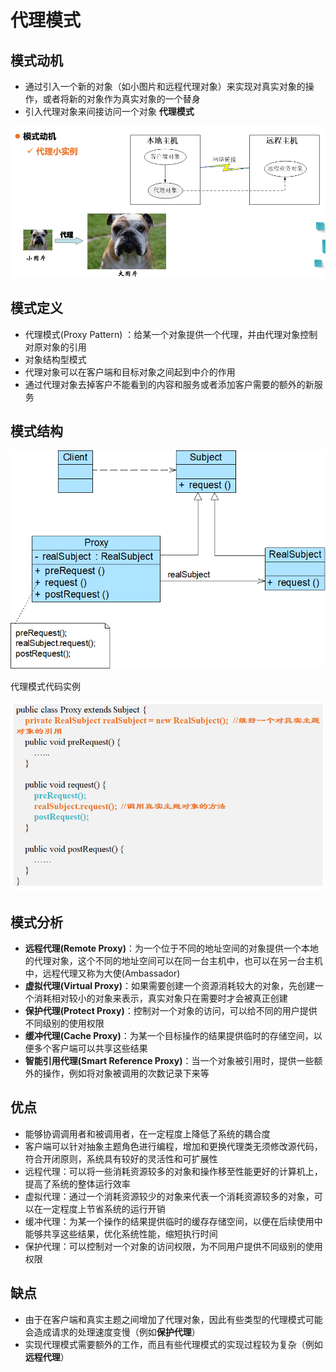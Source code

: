 # 代理模式


<!--more-->

## 模式动机

- 通过引入一个新的对象（如小图片和远程代理对象）来实现对真实对象的操作，或者将新的对象作为真实对象的一个替身
- 引入代理对象来间接访问一个对象  **代理模式**

![image-20210511222220011](/desigh_images/image-20210511222220011.png)

## 模式定义

- 代理模式(Proxy Pattern) ：给某一个对象提供一个代理，并由代理对象控制对原对象的引用
- 对象结构型模式
- 代理对象可以在客户端和目标对象之间起到中介的作用
- 通过代理对象去掉客户不能看到的内容和服务或者添加客户需要的额外的新服务

## 模式结构

![image-20210511222343127](/desigh_images/image-20210511222343127.png)

代理模式代码实例

![image-20210511222503011](/desigh_images/image-20210511222503011.png)

## 模式分析

- **远程代理(Remote Proxy)**：为一个位于不同的地址空间的对象提供一个本地的代理对象，这个不同的地址空间可以在同一台主机中，也可以在另一台主机中，远程代理又称为大使(Ambassador)
- **虚拟代理(Virtual Proxy)**：如果需要创建一个资源消耗较大的对象，先创建一个消耗相对较小的对象来表示，真实对象只在需要时才会被真正创建
- **保护代理(Protect Proxy)**：控制对一个对象的访问，可以给不同的用户提供不同级别的使用权限
- **缓冲代理(Cache Proxy)**：为某一个目标操作的结果提供临时的存储空间，以便多个客户端可以共享这些结果
- **智能引用代理(Smart Reference Proxy)**：当一个对象被引用时，提供一些额外的操作，例如将对象被调用的次数记录下来等

## 优点

- 能够协调调用者和被调用者，在一定程度上降低了系统的耦合度
- 客户端可以针对抽象主题角色进行编程，增加和更换代理类无须修改源代码，符合开闭原则，系统具有较好的灵活性和可扩展性
- 远程代理：可以将一些消耗资源较多的对象和操作移至性能更好的计算机上，提高了系统的整体运行效率
- 虚拟代理：通过一个消耗资源较少的对象来代表一个消耗资源较多的对象，可以在一定程度上节省系统的运行开销
- 缓冲代理：为某一个操作的结果提供临时的缓存存储空间，以便在后续使用中能够共享这些结果，优化系统性能，缩短执行时间
- 保护代理：可以控制对一个对象的访问权限，为不同用户提供不同级别的使用权限

## 缺点

- 由于在客户端和真实主题之间增加了代理对象，因此有些类型的代理模式可能会造成请求的处理速度变慢（例如**保护代理**）
- 实现代理模式需要额外的工作，而且有些代理模式的实现过程较为复杂（例如**远程代理**）
